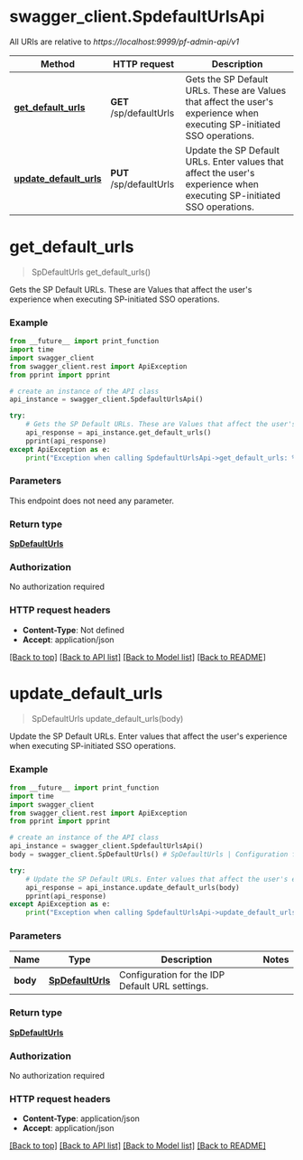 # swagger_client.SpdefaultUrlsApi

All URIs are relative to *https://localhost:9999/pf-admin-api/v1*

Method | HTTP request | Description
------------- | ------------- | -------------
[**get_default_urls**](SpdefaultUrlsApi.md#get_default_urls) | **GET** /sp/defaultUrls | Gets the SP Default URLs. These are Values that affect the user&#39;s experience when executing SP-initiated SSO operations.
[**update_default_urls**](SpdefaultUrlsApi.md#update_default_urls) | **PUT** /sp/defaultUrls | Update the SP Default URLs. Enter values that affect the user&#39;s experience when executing SP-initiated SSO operations.


# **get_default_urls**
> SpDefaultUrls get_default_urls()

Gets the SP Default URLs. These are Values that affect the user's experience when executing SP-initiated SSO operations.



### Example
```python
from __future__ import print_function
import time
import swagger_client
from swagger_client.rest import ApiException
from pprint import pprint

# create an instance of the API class
api_instance = swagger_client.SpdefaultUrlsApi()

try:
    # Gets the SP Default URLs. These are Values that affect the user's experience when executing SP-initiated SSO operations.
    api_response = api_instance.get_default_urls()
    pprint(api_response)
except ApiException as e:
    print("Exception when calling SpdefaultUrlsApi->get_default_urls: %s\n" % e)
```

### Parameters
This endpoint does not need any parameter.

### Return type

[**SpDefaultUrls**](SpDefaultUrls.md)

### Authorization

No authorization required

### HTTP request headers

 - **Content-Type**: Not defined
 - **Accept**: application/json

[[Back to top]](#) [[Back to API list]](../README.md#documentation-for-api-endpoints) [[Back to Model list]](../README.md#documentation-for-models) [[Back to README]](../README.md)

# **update_default_urls**
> SpDefaultUrls update_default_urls(body)

Update the SP Default URLs. Enter values that affect the user's experience when executing SP-initiated SSO operations.



### Example
```python
from __future__ import print_function
import time
import swagger_client
from swagger_client.rest import ApiException
from pprint import pprint

# create an instance of the API class
api_instance = swagger_client.SpdefaultUrlsApi()
body = swagger_client.SpDefaultUrls() # SpDefaultUrls | Configuration for the IDP Default URL settings.

try:
    # Update the SP Default URLs. Enter values that affect the user's experience when executing SP-initiated SSO operations.
    api_response = api_instance.update_default_urls(body)
    pprint(api_response)
except ApiException as e:
    print("Exception when calling SpdefaultUrlsApi->update_default_urls: %s\n" % e)
```

### Parameters

Name | Type | Description  | Notes
------------- | ------------- | ------------- | -------------
 **body** | [**SpDefaultUrls**](SpDefaultUrls.md)| Configuration for the IDP Default URL settings. | 

### Return type

[**SpDefaultUrls**](SpDefaultUrls.md)

### Authorization

No authorization required

### HTTP request headers

 - **Content-Type**: application/json
 - **Accept**: application/json

[[Back to top]](#) [[Back to API list]](../README.md#documentation-for-api-endpoints) [[Back to Model list]](../README.md#documentation-for-models) [[Back to README]](../README.md)

